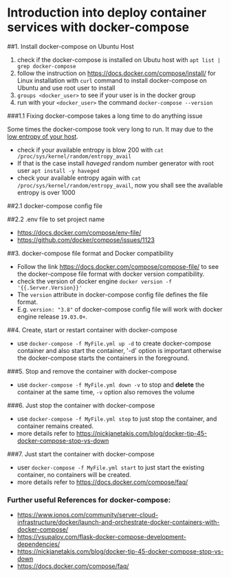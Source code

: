 # Introduction into deploy container services with docker-compose

##1. Install docker-compose on Ubuntu Host
1. check if the docker-compose is installed on Ubutu host with `apt list | grep docker-compose` 
2. follow the instruction on https://docs.docker.com/compose/install/ for Linux installation with `curl` command to install docker-compose on Ubuntu and use root user to install
3. `groups <docker_user>` to see if your user is in the docker group
4. run with your `<docker_user>` the command `docker-compose --version`

###1.1 Fixing docker-compose takes a long time to do anything issue

Some times the docker-compose took very long to run. It may due to the [low entropy of your host](https://github.com/docker/compose/issues/6552). 
* check if your available entropy is blow 200 with `cat /proc/sys/kernel/random/entropy_avail`
* If that is the case install *haveged* random number generator with root user `apt install -y haveged`
* check your available entropy again with `cat /proc/sys/kernel/random/entropy_avail`, now you shall see the available entropy is over 1000

##2.1 docker-compose config file

##2.2 .env file to set project name
* https://docs.docker.com/compose/env-file/
* https://github.com/docker/compose/issues/1123

##3. docker-compose file format and Docker compatibility
* Follow the link https://docs.docker.com/compose/compose-file/ to see the docker-compose file format with docker version compatibility.
* check the version of docker engine `docker version -f '{{.Server.Version}}'`
* The `version` attribute in docker-compose config file defines the file format.
* E.g. `version: "3.8"` of docker-compose config file will work with docker engine release `19.03.0+`.

##4. Create, start or restart container with docker-compose
* use `docker-compose -f MyFile.yml up -d` to create docker-compose container and also start the container, '-d' option is important otherwise the docker-compose starts the containers in the foreground.

###5. Stop and remove the container with docker-compose
* use `docker-compose -f MyFile.yml down -v` to stop and **delete** the container at the same time, `-v` option also removes the volume

###6. Just stop the container with docker-compose
* use `docker-compose -f MyFile.yml stop` to just stop the container, and container remains created.
* more details refer to https://nickjanetakis.com/blog/docker-tip-45-docker-compose-stop-vs-down

###7. Just start the container with docker-compose
* user `docker-compose -f MyFile.yml start` to just start the existing container, no containers will be created.
* more details refer to https://docs.docker.com/compose/faq/

### Further useful References for docker-compose: 
* https://www.ionos.com/community/server-cloud-infrastructure/docker/launch-and-orchestrate-docker-containers-with-docker-compose/
* https://vsupalov.com/flask-docker-compose-development-dependencies/
* https://nickjanetakis.com/blog/docker-tip-45-docker-compose-stop-vs-down
* https://docs.docker.com/compose/faq/
